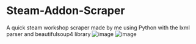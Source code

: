 # Steam-Addon-Scraper
A quick steam workshop scraper made by me using Python with the lxml parser and beautifulsoup4 library
![image](https://user-images.githubusercontent.com/76184785/120278171-3b9dd280-c2b5-11eb-88da-c940a05205d4.png)
![image](https://user-images.githubusercontent.com/76184785/120278230-507a6600-c2b5-11eb-894a-3cc0a5dc8446.png)
